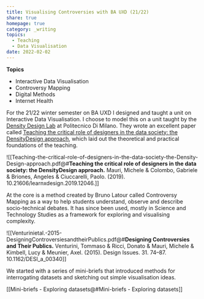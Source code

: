 ```yaml
---
title: Visualising Controversies with BA UXD (21/22)
share: true
homepage: true
category: _writing
topics:
  - Teaching
  - Data Visualisation
date: 2022-02-02
---
```



**Topics**
- Interactive Data Visualisation 
- Controversy Mapping
- Digital Methods
- Internet Health

For the 21/22 winter semester on BA UXD I designed and taught a unit on Interactive Data Visualisation. I choose to model this on a unit taught by the [Density Design Lab](https://densitydesign.org/) at Politecnico Di Milano. They wrote an excellent paper called [Teaching the critical role of designers in the data society: the DensityDesign approach](https://www.researchgate.net/publication/339884430_Teaching_the_critical_role_of_designers_in_the_data_society_the_DensityDesign_approach), which laid out the theoretical and practical foundations of the teaching. 

![[Teaching-the-critical-role-of-designers-in-the-data-society-the-Density-Design-approach.pdf@#**Teaching the critical role of designers in the data society: the DensityDesign approach.** Mauri, Michele & Colombo, Gabriele & Briones, Angeles & Ciuccarelli, Paolo. (2019). 10.21606/learnxdesign.2019.12046.]]

At the core is a method created by Bruno Latour called Controversy Mapping as a way to help students understand, observe and describe socio-technical debates. It has since been used, mostly in Science and Technology Studies as a framework for exploring and visualising complexity. 

![[Venturinietal.-2015-DesigningControversiesandtheirPublics.pdf@#**Designing Controversies and Their Publics.** Venturini, Tommaso & Ricci, Donato & Mauri, Michele & Kimbell, Lucy & Meunier, Axel. (2015). Design Issues. 31. 74–87. 10.1162/DESI_a_00340]]


We started with a series of mini-briefs that introduced methods for interrogating datasets and sketching out simple visualisation ideas.

[[Mini-briefs - Exploring datasets@#Mini-briefs - Exploring datasets]]